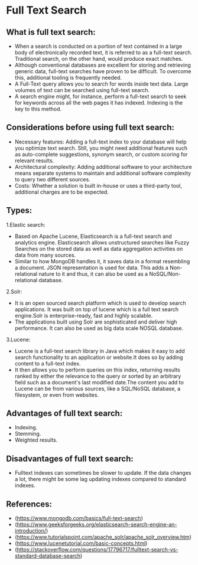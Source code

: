 # Full Text Search

## What is full text search:
- When a search is conducted on a portion of text contained in a large body of electronically recorded text, it is referred to as a full-text search. Traditional search, on the other hand, would produce exact matches.
- Although conventional databases are excellent for storing and retrieving generic data, full-text searches have proven to be difficult. To overcome this, additional tooling is frequently needed.
- A Full-Text query allows you to search for words inside text data. Large volumes of text can be searched using full-text search. 
- A search engine might, for instance, perform a full-text search to seek for keywords across all the web pages it has indexed. Indexing is the key to this method.

## Considerations before using full text search:
- Necessary features: Adding a full-text index to your database will help you optimize text search. Still, you might need additional features such as auto-complete suggestions, synonym search, or custom scoring for relevant results.
- Architectural complexity: Adding additional software to your architecture means separate systems to maintain and additional software complexity to query two different sources.
- Costs: Whether a solution is built in-house or uses a third-party tool, additional charges are to be expected.

## Types:
1.Elastic search:
- Based on Apache Lucene, Elasticsearch is a full-text search and analytics engine. Elasticsearch allows unstructured searches like Fuzzy Searches on the stored data as well as data aggregation activities on data from many sources.
- Similar to how MongoDB handles it, it saves data in a format resembling a document. JSON representation is used for data. This adds a Non-relational nature to it and thus, it can also be used as a NoSQL/Non-relational database.

2.Solr: 
- It is an open sourced search platform which is used to develop search applications. It was built on top of lucene which is a full text search engine.Solr is enterprise-ready, fast and highly scalable.
- The applications built using Solr are sophisticated and deliver high performance. It can also be used as big data scale NOSQL database.

3.Lucene:
- Lucene is a full-text search library in Java which makes it easy to add search functionality to an application or website.It does so by adding content to a full-text index.
- It then allows you to perform queries on this index, returning results ranked by either the relevance to the query or sorted by an arbitrary field such as a document's last modified date.The content you add to Lucene can be from various sources, like a SQL/NoSQL database, a filesystem, or even from websites.

## Advantages of full text search:
- Indexing.
- Stemming.
- Weighted results.

## Disadvantages of full text search:
- Fulltext indexes can sometimes be slower to update. If the data changes a lot, there might be some lag updating indexes compared to standard indexes.

## References:
- (https://www.mongodb.com/basics/full-text-search)
- (https://www.geeksforgeeks.org/elasticsearch-search-engine-an-introduction/)
- (https://www.tutorialspoint.com/apache_solr/apache_solr_overview.htm)
- (https://www.lucenetutorial.com/basic-concepts.html)
- (https://stackoverflow.com/questions/17796717/fulltext-search-vs-standard-database-search)
